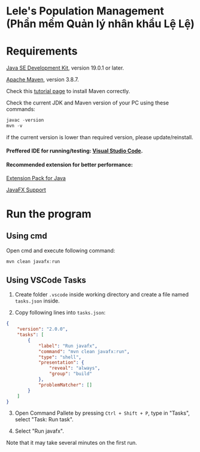 # Lele's Population Management (Phần mềm Quản lý nhân khẩu Lệ Lệ)

# Requirements

[Java SE Development Kit](https://www.oracle.com/java/technologies/downloads/#jdk19-windows), version 19.0.1 or later.

[Apache Maven](https://maven.apache.org/download.cgi), version 3.8.7.

Check this [tutorial page](https://www.tutorialspoint.com/maven/maven_environment_setup.htm) to install Maven correctly.

Check the current JDK and Maven version of your PC using these commands:

```ps1
javac -version
mvn -v
```

if the current version is lower than required version, please update/reinstall.

#### Preffered IDE for running/testing: [Visual Studio Code](https://code.visualstudio.com/).

#### Recommended extension for better performance:

[Extension Pack for Java](https://marketplace.visualstudio.com/items?itemName=vscjava.vscode-java-pack)

[JavaFX Support](https://marketplace.visualstudio.com/items?itemName=shrey150.javafx-support)

# Run the program

## Using cmd

Open cmd and execute following command:

```ps1
mvn clean javafx:run
```

## Using VSCode Tasks

1. Create folder <code>.vscode</code> inside working directory and create a file named <code>tasks.json</code> inside.

2. Copy following lines into <code>tasks.json</code>:

```json
{
	"version": "2.0.0",
	"tasks": [
		{
			"label": "Run javafx",
			"command": "mvn clean javafx:run",
			"type": "shell",
			"presentation": {
				"reveal": "always",
				"group": "build"
			},
			"problemMatcher": []
		}
	]
}
```

3. Open Command Pallete by pressing `Ctrl + Shift + P`, type in "Tasks", select "Task: Run task".

4. Select "Run javafx".

Note that it may take several minutes on the first run.
